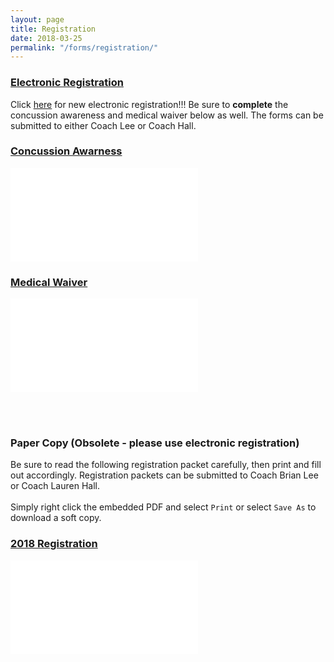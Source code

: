 ```yaml
---
layout: page
title: Registration
date: 2018-03-25
permalink: "/forms/registration/"
---
```


### [Electronic Registration](https://goo.gl/forms/nEQE4xC2maemkgRI3)
Click [here](https://goo.gl/forms/nEQE4xC2maemkgRI3) for new electronic registration!!! Be sure to **complete** the concussion awareness and medical waiver below as well. The forms can be submitted to either Coach Lee or Coach Hall.

<div class="text-center mt-4 mb-4">

### [Concussion Awarness](/assets/docs/Concussion-Awareness.pdf)
<embed class="pdf-form" src="/assets/docs/Concussion-Awareness.pdf"/>

### [Medical Waiver](/assets/docs/Medical-Waiver.pdf)
<embed class="pdf-form" src="/assets/docs/Medical-Waiver.pdf"/>

<div/>

<br><br>

### Paper Copy (Obsolete - please use electronic registration)
Be sure to read the following registration packet carefully, then print and fill out accordingly. Registration packets can be submitted to Coach Brian Lee or Coach Lauren Hall.
<br><br>
Simply right click the embedded PDF and select `Print` or select `Save As` to download a soft copy.

<div class="text-center mt-4 mb-4">

### [2018 Registration](/assets/docs/CambridgeWaterPolo2018.3.pdf)
<embed class="pdf-form" src="/assets/docs/CambridgeWaterPolo2018.3.pdf"/>

</div>
